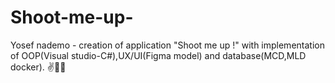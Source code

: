 # Shoot-me-up-
Yosef nademo - creation of application "Shoot me up !" with implementation of OOP(Visual studio-C#),UX/UI(Figma model) and database(MCD,MLD docker).
✌🐱‍💻